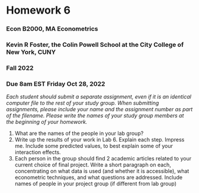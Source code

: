 Homework 6
================

### Econ B2000, MA Econometrics

### Kevin R Foster, the Colin Powell School at the City College of New York, CUNY

### Fall 2022

### Due 8am EST Friday Oct 28, 2022

*Each student should submit a separate assignment, even if it is an
identical computer file to the rest of your study group. When submitting
assignments, please include your name and the assignment number as part
of the filename. Please write the names of your study group members at
the beginning of your homework.*

1.  What are the names of the people in your lab group?
2.  Write up the results of your work in Lab 6. Explain each step.
    Impress me. Include some predicted values, to best explain some of
    your interaction effects.
3.  Each person in the group should find 2 academic articles related to
    your current choice of final project. Write a short paragraph on
    each, concentrating on what data is used (and whether it is
    accessible), what econometric techniques, and what questions are
    addressed. Include names of people in your project group (if
    different from lab group)
